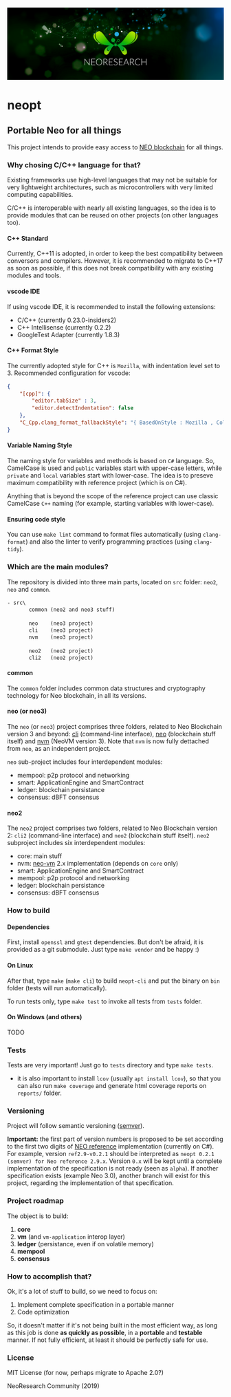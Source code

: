 <p align="center">
    <img
      src="https://github.com/NeoResearch/neoresearch.github.io/blob/master/assets/images/logo/Gemcut-butterfly/butterfly-banner.png"
       />
</p>

# neopt
## Portable Neo for all things

This project intends to provide easy access to [NEO blockchain](github.com/neo-project) for all things.


### Why chosing C/C++ language for that?
Existing frameworks use high-level languages that may not be suitable for very lightweight architectures,
such as microcontrollers with very limited computing capabilities.

C/C++ is interoperable with nearly all existing languages, so the idea is to provide modules that can be
reused on other projects (on other languages too).

#### C++ Standard
Currently, C++11 is adopted, in order to keep the best compatibility between conversors and compilers. However, it is recommended to migrate to C++17 as soon as possible, if this does not break compatibility with any existing modules and tools.

#### vscode IDE
If using vscode IDE, it is recommended to install the following extensions:
* C/C++ (currently 0.23.0-insiders2)
* C++ Intellisense (currently 0.2.2)
* GoogleTest Adapter (currently 1.8.3)

#### C++ Format Style
The currently adopted style for C++ is `Mozilla`, with indentation level set to 3.
Recommended configuration for vscode:
```json
{
    "[cpp]": {
        "editor.tabSize" : 3,
        "editor.detectIndentation": false
    },
    "C_Cpp.clang_format_fallbackStyle": "{ BasedOnStyle : Mozilla , ColumnLimit : 0, IndentWidth: 3, AccessModifierOffset: -3}"
}
```

#### Variable Naming Style
The naming style for variables and methods is based on `C#` language. 
So, CamelCase is used and `public` variables start with upper-case letters, while `private` and `local` variables start with lower-case.
The idea is to preseve maximum compatibility with reference project (which is on C#).

Anything that is beyond the scope of the reference project can use classic CamelCase `C++` naming (for example, starting variables with lower-case).

#### Ensuring code style
You can use `make lint` command to format files automatically (using `clang-format`) and also the linter to verify programming practices (using `clang-tidy`).

### Which are the main modules?

The repository is divided into three main parts, located on `src` folder: `neo2`, `neo` and `common`.

```
- src\
       common (neo2 and neo3 stuff)

       neo    (neo3 project)
       cli    (neo3 project)
       nvm    (neo3 project)
       
       neo2   (neo2 project)
       cli2   (neo2 project)
```

#### common
The `common` folder includes common data structures and cryptography technology for Neo blockchain, in all its versions.

#### neo (or neo3)

The `neo` (or `neo3`) project comprises three folders, related to Neo Blockchain version 3 and beyond: [cli](https://github.com/neo-project/neo-cli) (command-line interface), [neo](https://github.com/neo-project/neo) (blockchain stuff itself) and [nvm](https://github.com/neo-project/neo-vm) (NeoVM version 3). Note that `nvm` is now fully dettached from `neo`, as an independent project.


`neo` sub-project includes four interdependent modules:

* mempool: p2p protocol and networking
* smart: ApplicationEngine and SmartContract
* ledger: blockchain persistance
* consensus: dBFT consensus


#### neo2
The `neo2` project comprises two folders, related to Neo Blockchain version 2: `cli2` (command-line interface) and `neo2` (blockchain stuff itself). 
`neo2` subproject includes six interdependent modules:

* core: main stuff
* nvm: [neo-vm](https://github.com/neo-project/neo-vm/tree/master-2.x) 2.x implementation (depends on `core` only)
* smart: ApplicationEngine and SmartContract
* mempool: p2p protocol and networking
* ledger: blockchain persistance
* consensus: dBFT consensus


### How to build

#### Dependencies

First, install `openssl` and `gtest` dependencies. But don't be afraid, it is provided as a git submodule. Just type `make vendor` and be happy :)

#### On Linux

After that, type `make` (`make cli`) to build `neopt-cli` and put the binary on `bin` folder (tests will run automatically).

To run tests only, type `make test` to invoke all tests from `tests` folder.

#### On Windows (and others)
TODO

### Tests

Tests are very important! Just go to `tests` directory and type `make tests`.

* it is also important to install `lcov` (usually `apt install lcov`), so that you can also run `make coverage` and generate html coverage reports on `reports/` folder.

### Versioning

Project will follow semantic versioning ([semver](semver.org)).

**Important:** the first part of version numbers is proposed to be set according to the first two digits of [NEO reference](github.com/neo-project) implementation (currently on C#).
For example, version `ref2.9-v0.2.1` should be interpreted as `neopt 0.2.1 (semver) for Neo reference 2.9.x`.
Version `0.x` will be kept until a complete implementation of the specification is not ready (seen as `alpha`).
If another specification exists (example Neo 3.0), another branch will exist for this project, regarding the implementation of that specification.

### Project roadmap

The object is to build:
1. **core**
2. **vm** (and `vm-application` interop layer)
3. **ledger** (persistance, even if on volatile memory)
4. **mempool**
5. **consensus**

### How to accomplish that?
Ok, it's a lot of stuff to build, so we need to focus on:
1. Implement complete specification in a portable manner
2. Code optimization

So, it doesn't matter if it's not being built in the most efficient way,
as long as this job is done **as quickly as possible**, in a **portable** and **testable** manner.
If not fully efficient, at least it should be perfectly safe for use.

### License

MIT License (for now, perhaps migrate to Apache 2.0?)

NeoResearch Community (2019)
